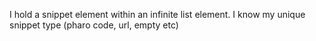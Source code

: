 I hold a snippet element within an infinite list element.
I know my unique snippet type (pharo code, url, empty etc)